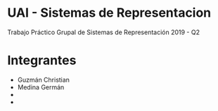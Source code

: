 # UAI - Sistemas de Representacion

Trabajo Práctico Grupal de Sistemas de Representación
2019 - Q2

# Integrantes

- Guzmán Christian
- Medina Germán
-
-
